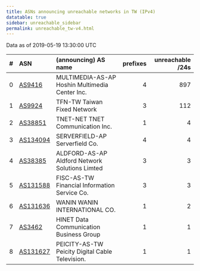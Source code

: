 ```yaml
---
title: ASNs announcing unreachable networks in TW (IPv4)
datatable: true
sidebar: unreachable_sidebar
permalink: unreachable_tw-v4.html
---
```


Data as of 2019-05-19 13:30:00 UTC


<div class="datatable-begin"></div>

|   # | ASN                                      | (announcing) AS name                            |   prefixes |   unreachable /24s |
|----:|:-----------------------------------------|:------------------------------------------------|-----------:|-------------------:|
|   0 | [AS9416](unreachable_AS9416-v4.html)     | MULTIMEDIA-AS-AP Hoshin Multimedia Center Inc.  |          4 |                897 |
|   1 | [AS9924](unreachable_AS9924-v4.html)     | TFN-TW Taiwan Fixed Network                     |          3 |                112 |
|   2 | [AS38851](unreachable_AS38851-v4.html)   | TNET-NET TNET Communication Inc.                |          1 |                  4 |
|   3 | [AS134094](unreachable_AS134094-v4.html) | SERVERFIELD-AP Serverfield Co.                  |          4 |                  4 |
|   4 | [AS38385](unreachable_AS38385-v4.html)   | ALDFORD-AS-AP Aldford Network Solutions Limted  |          3 |                  3 |
|   5 | [AS131588](unreachable_AS131588-v4.html) | FISC-AS-TW Financial Information Service Co.    |          3 |                  3 |
|   6 | [AS131636](unreachable_AS131636-v4.html) | WANIN WANIN INTERNATIONAL CO.                   |          1 |                  2 |
|   7 | [AS3462](unreachable_AS3462-v4.html)     | HINET Data Communication Business Group         |          1 |                  1 |
|   8 | [AS131627](unreachable_AS131627-v4.html) | PEICITY-AS-TW Peicity Digital Cable Television. |          1 |                  1 |

<div class="datatable-end"></div>